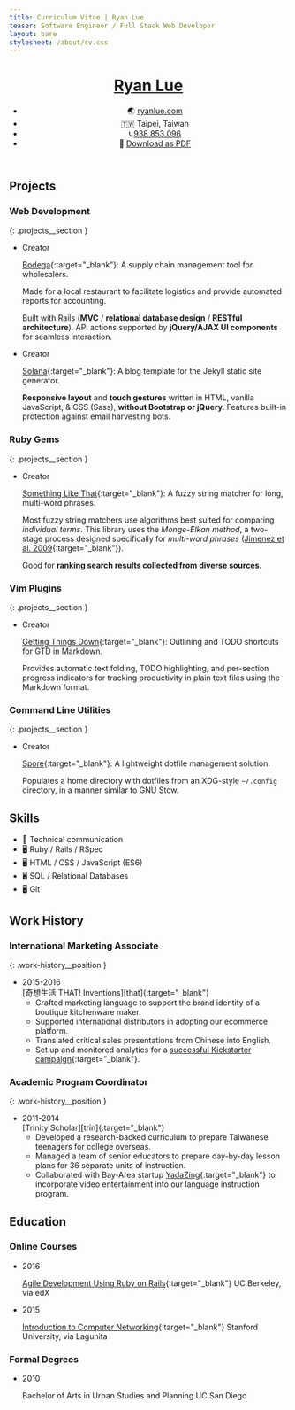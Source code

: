 ```yaml
---
title: Curriculum Vitae | Ryan Lue
teaser: Software Engineer / Full Stack Web Developer
layout: bare
stylesheet: /about/cv.css
---
```


<header>
  <a href="moc.eulnayr04%ollehA3%otliam" class="nameplate__email">
    <h1 class="nameplate__heading">Ryan Lue</h1>
  </a>

  <ul class="nameplate__contact">
    <li><span class="nameplate__contact-list-marker">🌏</span> <a href="http://ryanlue.com/" target="_blank" class="nameplate__blog">ryanlue.com</a></li>
    <li><span class="nameplate__contact-list-marker">🇹🇼</span> Taipei, Taiwan</li>
    <li><span class="nameplate__contact-list-marker">📞</span> <a href="690358839688B2%A3%let" class="nameplate__phone">938 853 096</a></li>
    <li class="nameplate__pdf-link"><span class="nameplate__contact-list-marker">📄</span> <a href="Ryan%20Lue%20(CV).pdf">Download as PDF</a></li>
  </ul>
</header>

Projects
--------

### Web Development
{: .projects__section }

* <div class="projects__role projects__role--creator">Creator</div>

  <span class="projects__name">[Bodega][bdg]{:target="_blank"}:</span> A supply chain management tool for wholesalers.

  Made for a local restaurant to facilitate logistics and provide automated reports for accounting.

  Built with Rails (**MVC** / **relational database design** / **RESTful architecture**). API actions supported by **jQuery/AJAX UI components** for seamless interaction.

* <div class="projects__role projects__role--creator">Creator</div>

  <span class="projects__name">[Solana][sol]{:target="_blank"}:</span> A blog template for the Jekyll static site generator.

  **Responsive layout** and **touch gestures** written in HTML, vanilla JavaScript, & CSS (Sass), **without Bootstrap or jQuery**. Features built-in protection against email harvesting bots.

### Ruby Gems
{: .projects__section }

* <div class="projects__role projects__role--creator">Creator</div>

  <span class="projects__name">[Something Like That][slt]{:target="_blank"}:</span> A fuzzy string matcher for long, multi-word phrases.

  Most fuzzy string matchers use algorithms best suited for comparing _individual terms._ This library uses the <dfn>Monge-Elkan method</dfn>, a two-stage process designed specifically for _multi-word phrases_ ([Jimenez et al. 2009][mem]{:target="_blank"}).
  
  Good for **ranking search results collected from diverse sources**.

### Vim Plugins
{: .projects__section }

* <div class="projects__role projects__role--creator">Creator</div>

  <span class="projects__name">[Getting Things Down][gtd]{:target="_blank"}:</span> Outlining and TODO shortcuts for GTD in Markdown.

  Provides automatic text folding, TODO highlighting, and per-section progress indicators for tracking productivity in plain text files using the Markdown format.

### Command Line Utilities
{: .projects__section }

* <div class="projects__role projects__role--creator">Creator</div>

  <span class="projects__name">[Spore][spr]{:target="_blank"}:</span> A lightweight dotfile management solution.

  Populates a home directory with dotfiles from an XDG-style `~/.config` directory, in a manner similar to GNU Stow.

Skills
------

* <span class="skills__list-marker">💬</span> Technical communication  
* <span class="skills__list-marker">🖥️</span> Ruby / Rails / RSpec
* <span class="skills__list-marker">🖥️</span> HTML / CSS / JavaScript (ES6)
* <span class="skills__list-marker">🖥️</span> SQL / Relational Databases
* <span class="skills__list-marker">🖥️</span> Git

Work History
------------

### International Marketing Associate
{: .work-history__position }

* <div class="work-history__tenure">2015-2016</div>
  [奇想生活 THAT! Inventions][that]{:target="_blank"}

  * Crafted marketing language to support the brand identity of a boutique kitchenware maker.
  * Supported international distributors in adopting our ecommerce platform.
  * Translated critical sales presentations from Chinese into English.
  * Set up and monitored analytics for a [successful Kickstarter
  campaign][freez]{:target="_blank"}.

### Academic Program Coordinator
{: .work-history__position }

* <div class="work-history__tenure">2011-2014</div>
  [Trinity Scholar][trin]{:target="_blank"}

  * Developed a research-backed curriculum to prepare Taiwanese teenagers for college overseas.
  * Managed a team of senior educators to prepare day-by-day lesson plans for 36 separate units of instruction.
  * Collaborated with Bay-Area startup [YadaZing][yada]{:target="_blank"} to incorporate video entertainment into our language instruction program.

Education
---------

### Online Courses

* <div class="education__date">2016</div>

  [Agile Development Using Ruby on Rails][berk]{:target="_blank"}
  <span class="education__institution">UC Berkeley, via edX</span>
* <div class="education__date">2015</div>

  [Introduction to Computer Networking][stan]{:target="_blank"}
  <span class="education__institution">Stanford University, via Lagunita</span>

### Formal Degrees

* <div class="education__date">2010</div>

  Bachelor of Arts in Urban Studies and Planning
  <span class="education__institution">UC San Diego</span>

<!--- 
Interests
---------

* <span class="interests__list-marker">⌨️</span> Vim
* <span class="interests__list-marker">⛰️</span> Hiking
* <span class="interests__list-marker">🐶</span> Dog training
* <span class="interests__list-marker">🔧</span> Bicycle mechanics
-->

<script type="text/javascript">
var Contact = {};

Contact.deobfuscateLink = function(element) {
    var absolutePath   = element.href,
        pathSegments   = absolutePath.split('/'),
        obfuscatedLink = pathSegments[pathSegments.length - 1],
        unreversedLink = obfuscatedLink.split('').reverse().join(''),
        deobfuscation  = decodeURIComponent(unreversedLink);
    return deobfuscation;
}

Contact.patchButtons = function(klass) {
    var elements = document.getElementsByClassName(klass);
    for (i = 0; i < elements.length; i++) {
        elements[i].href = Contact.deobfuscateLink(elements[i]);
    }
}

Contact.patchButtons('nameplate__email');
Contact.patchButtons('nameplate__phone');
</script>

[gh]: https://github.com/rlue/
[bdg]: https://bodega.ryanlue.com/
[sol]: https://github.com/rlue/jekyll-solana
[slt]: https://github.com/rlue/something_like_that
[mem]: http://www.gelbukh.com/CV/Publications/2009/Generalized%20Mongue-Elkan%20Method%20for%20Approximate%20Text%20String.pdf
[gtd]: https://github.com/rlue/vim-getting-things-down
[spr]: https://github.com/rlue/spore
[that]: https://thatinventions.com/
[freez]: https://www.kickstarter.com/projects/that/freezthat-frozen-treats-in-a-flash
[trin]: http://trinityscholar.com/
[yada]: https://angel.co/yadazing
[stan]: https://lagunita.stanford.edu/courses/Engineering/Networking-SP/SelfPaced/info
[berk]: https://courses.edx.org/courses/course-v1:BerkeleyX+CS169.1x+3T2015SP/info
